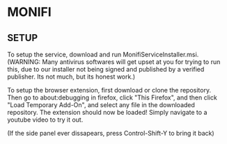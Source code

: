 # MONIFI

## SETUP
To setup the service, download and run MonifiServiceInstaller.msi. (WARNING: Many antivirus softwares will get upset at you for trying to run this, due to our installer not being signed and published by a verified publisher. Its not much, but its honest work.)

To setup the browser extension, first download or clone the repository. Then go to about:debugging in firefox, click "This Firefox", and then click "Load Temporary Add-On", and select any file in the downloaded repository. The extension should now be loaded! Simply navigate to a youtube video to try it out.

(If the side panel ever dissapears, press Control-Shift-Y to bring it back)

